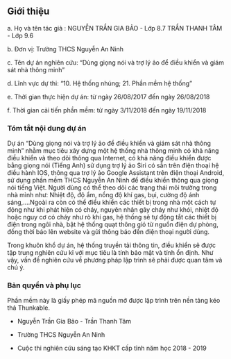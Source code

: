 ## Giới thiệu

a. Họ và tên tác giả :  NGUYỄN TRẦN GIA BẢO - Lớp 8.7
                        TRẦN THANH TÂM      - Lớp 9.6
                        
b. Đơn vị: Trường THCS Nguyễn An Ninh

c. Tên dự án nghiên cứu: “Dùng giọng nói và trợ lý ảo để điều khiển và giám sát nhà thông minh”

d. Lĩnh vực dự thi: “10. Hệ thống nhúng; 21. Phần mềm hệ thống”

e. Thời gian thực hiện dự án: từ ngày 26/08/2017 đến ngày 26/08/2018

f. Thời gian cải tiến phần mềm: từ ngày 3/11/2018 đến ngày 19/11/2018

### Tóm tắt nội dung dự án

Dự án “Dùng giọng nói và trợ lý ảo để điều khiển và giám sát nhà thông minh” nhằm mục tiêu xây dựng một hệ thống nhà thông minh có khả năng điều khiển và theo dõi thông qua Internet, có khả năng điều khiển được bằng giọng nói (Tiếng Anh) sử dụng trợ lý ảo Siri có sẵn trên điện thoại hệ điều hành IOS, thông qua trợ lý ảo Google Assistant trên điện thoại Android, sử dụng phần mềm THCS Nguyễn An Ninh để điều khiển thông qua giọng nói tiếng Việt. Người dùng có thể theo dõi các trạng thái môi trường trong nhà mình như: Nhiệt độ, độ ẩm, nồng độ khí gas, bụi, cường độ ánh sáng,….Ngoài ra còn có thể điểu khiển các thiết bị trong nhà một cách tự động như khi phát hiện có cháy, nguyên nhân gây cháy như khói, nhiệt độ hoặc nguy cơ có cháy như rò khí gas, hệ thống sẽ tự động tắt các thiết bị điện trong ngôi nhà, bật hệ thống quạt thông gió từ nguồn điện dự phòng, đồng thời báo lên website và gửi thông báo đến điện thoại người dùng.

Trong khuôn khổ dự án, hệ thống truyền tải thông tin, điều khiển sẽ được tập trung nghiên cứu kĩ với mục tiêu là tính bảo mật và tính ổn định. Như vậy, vấn đề nghiên cứu về phương pháp lập trình sẽ phải được quan tâm và chú ý. 

### Bản quyền và phụ lục

Phần mềm này là giấy phép mã nguồn mở được lập trình trên nền tảng kéo thả Thunkable. 

* Nguyễn Trần Gia Bảo - Trần Thanh Tâm 

* Trường THCS Nguyễn An Ninh

* Cuộc thi nghiên cứu sáng tạo KHKT cấp tỉnh năm học 2018 - 2019
